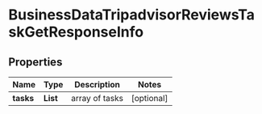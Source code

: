 # BusinessDataTripadvisorReviewsTaskGetResponseInfo


## Properties

| Name | Type | Description | Notes |
|------------ | ------------- | ------------- | -------------|
**tasks** | **List<BusinessDataTripadvisorReviewsTaskGetTaskInfo>** | array of tasks |[optional]|